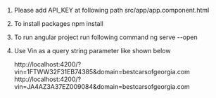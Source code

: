 1. Please add API_KEY at following path
      src/app/app.component.html
      
2. To install packages
      npm install  
      
3. To run angular project run following command
      ng serve --open
      
4. Use Vin as a query string parameter like shown below
  
    http://localhost:4200/?vin=1FTWW32F31EB74385&domain=bestcarsofgeorgia.com
    http://localhost:4200/?vin=JA4AZ3A37EZ009084&domain=bestcarsofgeorgia.com
